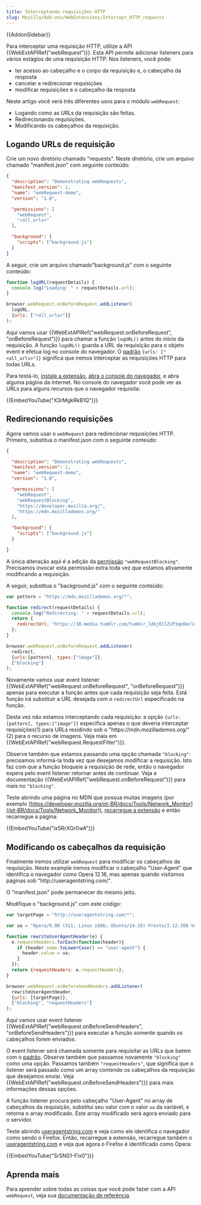 ```yaml
---
title: Interceptando requisições HTTP
slug: Mozilla/Add-ons/WebExtensions/Intercept_HTTP_requests
---
```


{{AddonSidebar}}

Para interceptar uma requisição HTTP, utilize a API {{WebExtAPIRef("webRequest")}}. Esta API permite adicionar listeners para vários estágios de uma requisição HTTP. Nos listeners, você pode:

- ter acesso ao cabeçalho e o corpo da requisição e, o cabeçalho da resposta
- cancelar e redirecionar requisições
- modificar requisições e o cabeçalho da resposta

Neste artigo você verá três diferentes usos para o módulo `webRequest`:

- Logando como as URLs da requisição são feitas.
- Redirecionando requisições.
- Modificando os cabeçalhos da requisição.

## Logando URLs de requisição

Crie um novo diretório chamado "requests". Neste diretório, crie um arquivo chamado "manifest.json" com seguinte conteúdo:

```json
{
  "description": "Demonstrating webRequests",
  "manifest_version": 2,
  "name": "webRequest-demo",
  "version": "1.0",

  "permissions": [
    "webRequest",
    "<all_urls>"
  ],

  "background": {
    "scripts": ["background.js"]
  }
}
```

A seguir, crie um arquivo chamado"background.js" com o seguinte conteúdo:

```js
function logURL(requestDetails) {
  console.log("Loading: " + requestDetails.url);
}

browser.webRequest.onBeforeRequest.addListener(
  logURL,
  {urls: ["<all_urls>"]}
);
```

Aqui vamos usar {{WebExtAPIRef("webRequest.onBeforeRequest", "onBeforeRequest")}} para chamar a função `logURL()` antes do inicio da requisição. A função `logURL()` guarda a URL da requisição para o objeto event e efetua log no console do navegador. O [padrão](/pt-BR/Add-ons/WebExtensions/Match_patterns) `{urls: ["<all_urls>"]}` significa que iremos interceptar as requisições HTTP para todas URLs.

Para testá-lo, [instale a extensão](/pt-BR/Add-ons/WebExtensions/Temporary_Installation_in_Firefox), [abra o console do navegador](/pt-BR/docs/Tools/Browser_Console), e abra alguma página da internet. No console do navegador você pode ver as URLs para alguns recursos que o navegador requisita:

{{EmbedYouTube("X3rMgkRkB1Q")}}

## Redirecionando requisições

Agora vamos usar o `webRequest` para redirecionar requisições HTTP. Primeiro, substitua o manifest.json com o seguinte conteúdo:

```json
{

  "description": "Demonstrating webRequests",
  "manifest_version": 2,
  "name": "webRequest-demo",
  "version": "1.0",

  "permissions": [
    "webRequest",
    "webRequestBlocking",
    "https://developer.mozilla.org/",
    "https://mdn.mozillademos.org/"
  ],

  "background": {
    "scripts": ["background.js"]
  }

}
```

A única alteração aqui é a adição da [permissão](/pt-BR/docs/Mozilla/Add-ons/WebExtensions/manifest.json/permissions) `"webRequestBlocking"`. Precisamos invocar esta permissão extra toda vez que estamos ativamente modificando a requisição.

A seguir, substitua o "background.js" com o seguinte conteúdo:

```js
var pattern = "https://mdn.mozillademos.org/*";

function redirect(requestDetails) {
  console.log("Redirecting: " + requestDetails.url);
  return {
    redirectUrl: "https://38.media.tumblr.com/tumblr_ldbj01lZiP1qe0eclo1_500.gif"
  };
}

browser.webRequest.onBeforeRequest.addListener(
  redirect,
  {urls:[pattern], types:["image"]},
  ["blocking"]
);
```

Novamente vamos usar event listener {{WebExtAPIRef("webRequest.onBeforeRequest", "onBeforeRequest")}} apenas para executar a função antes que cada requisição seja feita. Está função irá substituir a URL desejada com o `redirectUrl` especificado na função.

Desta vez não estamos interceptando cada requisição: a opção `{urls:[pattern], types:["image"]}` especifica apenas o que deveria interceptar requisições(1) para URLs residindo sob o "https\://mdn.mozillademos.org/" (2) para o recurso de imagens. Veja mais em {{WebExtAPIRef("webRequest.RequestFilter")}}.

Observe também que estamos passando uma opção chamada `"blocking"`: precisamos informá-la toda vez que desejamos modificar a requisição. Isto faz com que a função bloqueie a requisição de rede, então o navegador espera pelo event listener retornar antes de continuar. Veja a documentação {{WebExtAPIRef("webRequest.onBeforeRequest")}} para mais no `"blocking"`.

Teste abrindo uma página no MDN que possua muitas imagens (por exemplo [https://developer.mozilla.org/pt-BR/docs/Tools/Network_Monitor](/pt-BR/docs/Tools/Network_Monitor)), [recarregue a extensão](/pt-BR/Add-ons/WebExtensions/Temporary_Installation_in_Firefox#Reloading_a_temporary_add-on) e então recarregue a página:

{{EmbedYouTube("ix5RrXGr0wA")}}

## Modificando os cabeçalhos da requisição

Finalmente iremos utilizar `webRequest` para modificar os cabeçalhos da requisição. Neste example iremos modificar o cabeçalho "User-Agent" que identifica o navegador como Opera 12.16, mas apenas quando visitamos páginas sob "http\://useragentstring.com/".

O "manifest.json" pode permanecer do mesmo jeito.

Modifique o "background.js" com este código:

```js
var targetPage = "http://useragentstring.com/*";

var ua = "Opera/9.80 (X11; Linux i686; Ubuntu/14.10) Presto/2.12.388 Version/12.16";

function rewriteUserAgentHeader(e) {
  e.requestHeaders.forEach(function(header){
    if (header.name.toLowerCase() == "user-agent") {
      header.value = ua;
    }
  });
  return {requestHeaders: e.requestHeaders};
}

browser.webRequest.onBeforeSendHeaders.addListener(
  rewriteUserAgentHeader,
  {urls: [targetPage]},
  ["blocking", "requestHeaders"]
);
```

Aqui vamos usar event listener {{WebExtAPIRef("webRequest.onBeforeSendHeaders", "onBeforeSendHeaders")}} para executar a função somente quando os cabeçalhos forem enviados.

O event listener será chamada somente para requisitar as URLs que batem com o [padrão](/pt-BR/Add-ons/WebExtensions/Match_patterns). Observe também que passamos novamente `"blocking"` como uma opção. Passamos também `"requestHeaders"`, que significa que o listener será passado como um array contendo os cabeçalhos da requisição que desejamos enviar. Veja {{WebExtAPIRef("webRequest.onBeforeSendHeaders")}} para mais informações dessas opções.

A função listener procura pelo cabeçalho "User-Agent" no array de cabeçalhos da requisição, substitui seu valor com o valor `ua` da variável, e retorna o array modificado. Este array modificado será agora enviado para o servidor.

Teste abrindo [useragentstring.com](http://useragentstring.com/) e veja como ele identifica o navegador como sendo o Firefox. Então, recarregue a extensão, recarregue também o [useragentstring.com](http://useragentstring.com/) e veja que agora o Firefox é identificado como Opera:

{{EmbedYouTube("SrSNS1-FIx0")}}

## Aprenda mais

Para aprender sobre todas as coisas que você pode fazer com a API `webRequest`, veja sua [documentação de referência](/pt-BR/Add-ons/WebExtensions/API/WebRequest).
